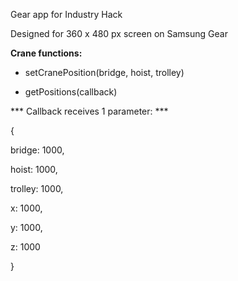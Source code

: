 Gear app for Industry Hack

Designed for 360 x 480 px screen on Samsung Gear 

**Crane functions:**

* setCranePosition(bridge, hoist, trolley)

* getPositions(callback)

*** Callback receives 1 parameter: ***

{

bridge: 1000,

hoist: 1000,

trolley: 1000,

x: 1000,

y: 1000,

z: 1000

}
